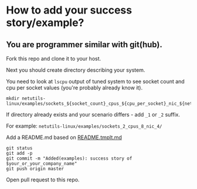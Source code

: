 # How to add your success story/example?

## You are programmer similar with git(hub).

Fork this repo and clone it to your host. 

Next you should create directory describing your system.

You need to look at `lscpu` output of tuned system to see socket count and cpu per socket values (you're probably already know it).

```
mkdir netutils-linux/examples/sockets_${socket_count}_cpus_${cpu_per_socket}_nic_${netdevs_count}
```

If directory already exists and your scenario differs - add `_1` or `_2` suffix.

For example: `netutils-linux/examples/sockets_2_cpus_8_nic_4/`

Add a README.md based on [README.tmplt.md](https://github.com/strizhechenko/netutils-linux/tree/master/examples)

```
git status
git add -p
git commit -m "Added(examples): success story of $your_or_your_company_name"
git push origin master
```

Open pull request to this repo.
